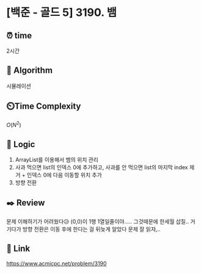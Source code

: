 # [백준 - 골드 5] 3190. 뱀
 
## ⏰  **time**
2시간

## :pushpin: **Algorithm**
시뮬레이션

## ⏲️**Time Complexity**
$O(N^2)$

## :round_pushpin: **Logic**
1. ArrayList를 이용해서 뱀의 위치 관리
2. 사과 먹으면 list의 인덱스 0에 추가하고, 사과를 안 먹으면 list의 마지막 index 제거 + 인덱스 0에 다음 이동할 위치 추가
3. 방향 전환

## :black_nib: **Review**
문제 이해하기가 어려웠다😥 (0,0)이 1행 1열일줄이야..... 그것때문에 한세월 삽질.. 거기다가 방향 전환은 이동 후에 한다는 걸 뒤늦게 알았다 문제 잘 읽쟈,..

## 📡 Link
https://www.acmicpc.net/problem/3190
